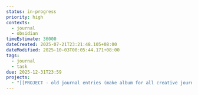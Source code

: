```yaml
---
status: in-progress
priority: high
contexts:
  - journal
  - obsidian
timeEstimate: 36000
dateCreated: 2025-07-21T23:21:48.105+08:00
dateModified: 2025-10-03T00:05:44.171+08:00
tags:
  - journal
  - task
due: 2025-12-31T23:59
projects:
  - "[[PROJECT - old journal entries (make album for all creative journal pages - INCLUDE ALL PAGES)]]"
---
```


